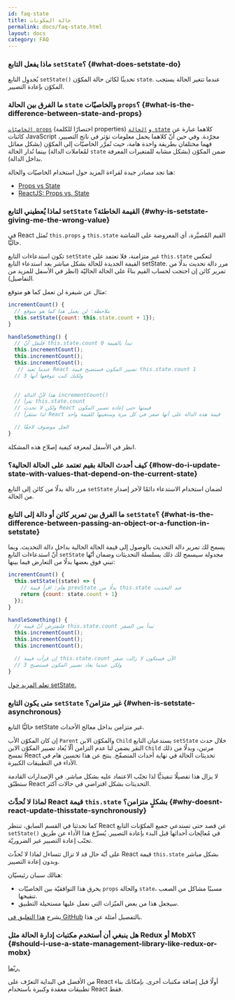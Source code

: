 ```yaml
---
id: faq-state
title: حالة المكونات
permalink: docs/faq-state.html
layout: docs
category: FAQ
---
```

 
### ماذا يفعل التابع `setState`؟ {#what-does-setstate-do}

يُجدوِل التابع `setState()`‎ تحديثًا لكائن حالة المكوّن `state`. عندما تتغير الحالة يستجب المكوّن بإعادة التصيير.

### ما الفرق بين الحالة `state` والخاصيّات `props`؟ {#what-is-the-difference-between-state-and-props}

[`الخاصيّات props`](/docs/components-and-props.html) (اختصارًا للكلمة properties) و [`الحالة state`](/docs/state-and-lifecycle.html) كلاهما عبارة عن كائنات JavaScript مجرّدة. وفي حين أنّ كلاهما يحمل معلومات تؤثر في ناتج التصيير، فهما مختلفان بطريقة واحدة هامة، حيث تُمرَّر الخاصيّات إلى المكوّن (بشكل مماثل لمُعاملات الدالة) بينما تُدار الحالة `state` ضمن المكوّن (بشكل مشابه للمتغيرات المعرفة بداخل الدالة).

هنا تجد مصادر جيدة لقراءة المزيد حول استخدام الخاصيّات والحالة:
* [Props vs State](https://github.com/uberVU/react-guide/blob/master/props-vs-state.md)
* [ReactJS: Props vs. State](https://lucybain.com/blog/2016/react-state-vs-pros/)

### لماذا يُعطيني التابع `setState` القيمة الخاطئة؟ {#why-is-setstate-giving-me-the-wrong-value}

في React تُمثل `this.props` و `this.state` القيم المُصيَّرة، أي المعروضة على الشاشة حاليًّا.

تكون استدعاءات التابع `setState` غير متزامنة، فلا تعتمد على `this.state` لتعكس القيمة الجديدة للحالة بشكل مباشر بعد استدعاء التابع setState. مرر دالة تحديث بدلًا من تمرير كائن إن احتجت لحساب القيم بناءً على الحالة الحاليّة (انظر في الأسفل للمزيد من التفاصيل).

مثال عن شيفرة لن تعمل كما هو متوقع:

```jsx
incrementCount() {
  // ملاحظة: لن يعمل هذا كما هو متوقع
  this.setState({count: this.state.count + 1});
}

handleSomething() {
  // فلنقل أنّ this.state.count تبدأ بالقيمة 0
  this.incrementCount();
  this.incrementCount();
  this.incrementCount();
   // عندما تعيد React تصيير المكون فستصبح قيمة this.state.count 1
  // ولكنك كنت تتوقعها أنها 3

   
  // هذا لأنّ الدالة incrementCount()
  // تقرأ this.state.count
  // ولكن لا تحدث React قيمتها حتى إعادة تصيير المكون
  // لذا ستقرأ React قيمة هذه الدالة على أنها صفر في كل مرة وستعينها للقيمة واحد

  // الحل موصوف لاحقًا
}
```

انظر في الأسفل لمعرفة كيفية إصلاح هذه المشكلة.


### كيف أحدث الحالة بقيم تعتمد على الحالة الحالية؟ {#how-do-i-update-state-with-values-that-depend-on-the-current-state}

مرر دالة بدلًا من كائن إلى التابع `setState` لضمان استخدام الاستدعاء دائمًا لآخر إصدار من الحالة.


### ما الفرق بين تمرير كائن أو دالة إلى التابع `setState`؟ {#what-is-the-difference-between-passing-an-object-or-a-function-in-setstate}

يسمح لك تمرير دالة التحديث بالوصول إلى قيمة الحالة الحالية بداخل دالة التحديث. وبما أنّ استدعاءات التابع `setState` مجدولة سيسمح لك ذلك بسلسلة التحديثات وضمان أنّها تبني فوق بعضها بدلًا من التعارض فيما بينها:

```jsx
incrementCount() {
  this.setState((state) => {
    // هام: اقرأ قيمة prevState بدلًا من this.state عند التحديث
    return {count: state.count + 1}
  });
}

handleSomething() {
  // فلنفترض أنّ قيمة this.state.count تبدأ من الصفر
  this.incrementCount();
  this.incrementCount();
  this.incrementCount();

  // إن قرأت قيمة this.state.count الآن فستكون لا زالت صفر
  // ولكن عندما يعاد تصيير المكون فستصبح 3
}
```

[تعلم المزيد حول setState.](/docs/react-component.html#setstate)

### متى يكون التابع `setState` غير متزامن؟ {#when-is-setstate-asynchronous}

حاليًّا التابع  setState غير متزامن بداخل معالج الأحداث.

إن كان المكوّن الأب `Parent` والمكوّن الابن `Child` يستدعيان التابع `setState` خلال حدث النقر يضمن لنا عدم التزامن ألّا يُعاد تصيير المكوّن الابن `Child` مرتين، وبدلًا من ذلك تمسح React تحديثات الحالة في نهاية أحداث المتصفّح. ينتج عن هذا تحسين هام في الأداء في التطبيقات الكبيرة.

لا يزال هذا تفصيلًا تنفيذيًّا لذا تجنّب الاعتماد عليه بشكل مباشر. في الإصدارات القادمة ستطبّق React التحديثات بشكل افتراضي في حالات أكثر.

### لماذا لا تُحدِّث React قيمة `this.state` بشكلٍ متزامن؟ {#why-doesnt-react-update-thisstate-synchronously}

كما تحدثنا في القسم السابق، تنتظر React عن قصد حتى تستدعي جميع المكوّنات التابع `setState()`‎ في مُعالِجات أحداثها قبل البدء بإعادة التصيير. يُسرِّع هذا الأداء عن طريق تجنّب إعادة التصيير غير الضروريّة.

على أيّة حال قد لا تزال تتساءل لماذا لا تُحدِّث React قيمة `this.state` بشكل مباشر وبدون إعادة التصيير.

هنالك سببان رئيسيّان:

* يخرق هذا التوافقيّة بين الخاصيّات `props` والحالة `state`، مسببًا مشاكل من الصعب تنقيحها.
* سيجعل هذا من بعض الميّزات التي نعمل عليها مستحيلة التطبيق.

يشرح  [ هذا التعليق في GitHub](https://github.com/facebook/react/issues/11527#issuecomment-360199710) بالتفصيل أمثلة عن هذا.

### هل ينبغي أن أستخدم مكتبات إدارة الحالة مثل Redux أو MobX؟ {#should-i-use-a-state-management-library-like-redux-or-mobx}

[ربّما.](https://redux.js.org/faq/general#when-should-i-use-redux)

من الأفضل في البداية التعرّف على React أولًا قبل إضافة مكتبات أخرى. بإمكانك بناء تطبيقات معقدة وكبيرة باستخدام React فقط.
